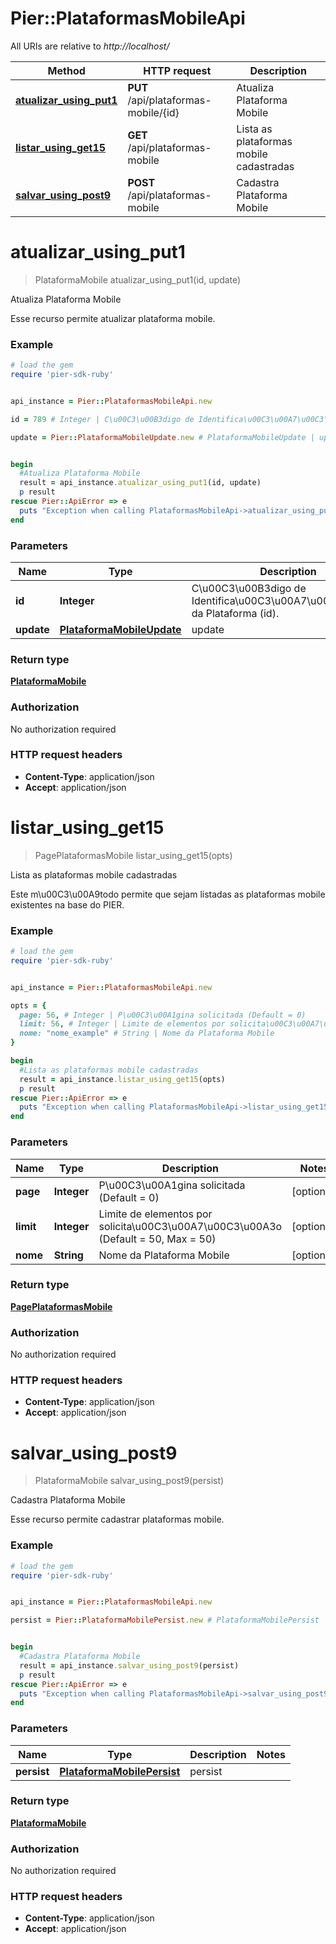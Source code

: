 # Pier::PlataformasMobileApi

All URIs are relative to *http://localhost/*

Method | HTTP request | Description
------------- | ------------- | -------------
[**atualizar_using_put1**](PlataformasMobileApi.md#atualizar_using_put1) | **PUT** /api/plataformas-mobile/{id} | Atualiza Plataforma Mobile
[**listar_using_get15**](PlataformasMobileApi.md#listar_using_get15) | **GET** /api/plataformas-mobile | Lista as plataformas mobile cadastradas
[**salvar_using_post9**](PlataformasMobileApi.md#salvar_using_post9) | **POST** /api/plataformas-mobile | Cadastra Plataforma Mobile




# **atualizar_using_put1**
> PlataformaMobile atualizar_using_put1(id, update)

Atualiza Plataforma Mobile

Esse recurso permite atualizar plataforma mobile.

### Example
```ruby
# load the gem
require 'pier-sdk-ruby'


api_instance = Pier::PlataformasMobileApi.new

id = 789 # Integer | C\u00C3\u00B3digo de Identifica\u00C3\u00A7\u00C3\u00A3o da Plataforma (id).

update = Pier::PlataformaMobileUpdate.new # PlataformaMobileUpdate | update


begin
  #Atualiza Plataforma Mobile
  result = api_instance.atualizar_using_put1(id, update)
  p result
rescue Pier::ApiError => e
  puts "Exception when calling PlataformasMobileApi->atualizar_using_put1: #{e}"
end
```

### Parameters

Name | Type | Description  | Notes
------------- | ------------- | ------------- | -------------
 **id** | **Integer**| C\u00C3\u00B3digo de Identifica\u00C3\u00A7\u00C3\u00A3o da Plataforma (id). | 
 **update** | [**PlataformaMobileUpdate**](PlataformaMobileUpdate.md)| update | 


### Return type

[**PlataformaMobile**](PlataformaMobile.md)

### Authorization

No authorization required

### HTTP request headers

 - **Content-Type**: application/json
 - **Accept**: application/json




# **listar_using_get15**
> PagePlataformasMobile listar_using_get15(opts)

Lista as plataformas mobile cadastradas

Este m\u00C3\u00A9todo permite que sejam listadas as plataformas mobile existentes na base do PIER.

### Example
```ruby
# load the gem
require 'pier-sdk-ruby'


api_instance = Pier::PlataformasMobileApi.new

opts = { 
  page: 56, # Integer | P\u00C3\u00A1gina solicitada (Default = 0)
  limit: 56, # Integer | Limite de elementos por solicita\u00C3\u00A7\u00C3\u00A3o (Default = 50, Max = 50)
  nome: "nome_example" # String | Nome da Plataforma Mobile
}

begin
  #Lista as plataformas mobile cadastradas
  result = api_instance.listar_using_get15(opts)
  p result
rescue Pier::ApiError => e
  puts "Exception when calling PlataformasMobileApi->listar_using_get15: #{e}"
end
```

### Parameters

Name | Type | Description  | Notes
------------- | ------------- | ------------- | -------------
 **page** | **Integer**| P\u00C3\u00A1gina solicitada (Default = 0) | [optional] 
 **limit** | **Integer**| Limite de elementos por solicita\u00C3\u00A7\u00C3\u00A3o (Default = 50, Max = 50) | [optional] 
 **nome** | **String**| Nome da Plataforma Mobile | [optional] 


### Return type

[**PagePlataformasMobile**](PagePlataformasMobile.md)

### Authorization

No authorization required

### HTTP request headers

 - **Content-Type**: application/json
 - **Accept**: application/json




# **salvar_using_post9**
> PlataformaMobile salvar_using_post9(persist)

Cadastra Plataforma Mobile

Esse recurso permite cadastrar plataformas mobile.

### Example
```ruby
# load the gem
require 'pier-sdk-ruby'


api_instance = Pier::PlataformasMobileApi.new

persist = Pier::PlataformaMobilePersist.new # PlataformaMobilePersist | persist


begin
  #Cadastra Plataforma Mobile
  result = api_instance.salvar_using_post9(persist)
  p result
rescue Pier::ApiError => e
  puts "Exception when calling PlataformasMobileApi->salvar_using_post9: #{e}"
end
```

### Parameters

Name | Type | Description  | Notes
------------- | ------------- | ------------- | -------------
 **persist** | [**PlataformaMobilePersist**](PlataformaMobilePersist.md)| persist | 


### Return type

[**PlataformaMobile**](PlataformaMobile.md)

### Authorization

No authorization required

### HTTP request headers

 - **Content-Type**: application/json
 - **Accept**: application/json





